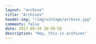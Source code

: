 ```yaml
---
layout: "archive"
title: "Archives"
header-img: "/img/vintage/archive.jpg"
comments: false
date: 2017-09-20 20:49:56
description: "Hey, this is archives"
---
```

